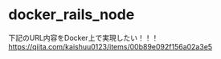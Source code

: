 # docker_rails_node
下記のURL内容をDocker上で実現したい！！！
https://qiita.com/kaishuu0123/items/00b89e092f156a02a3e5

